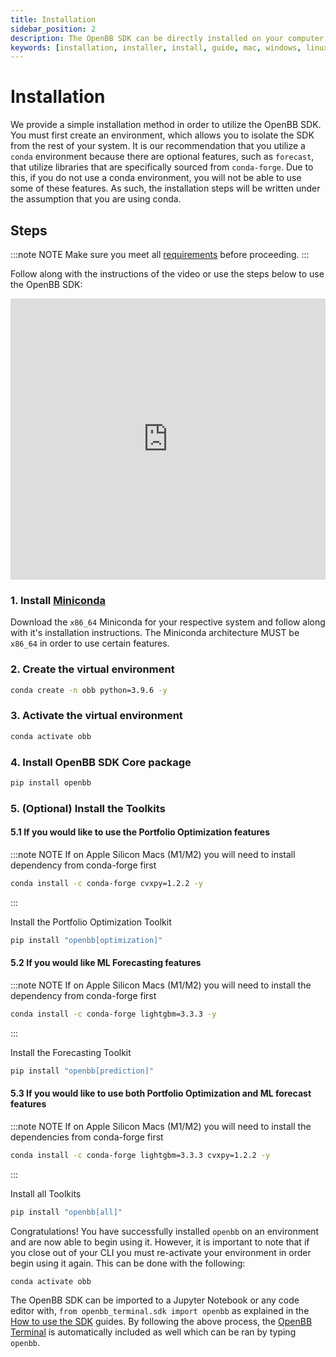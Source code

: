 ```yaml
---
title: Installation
sidebar_position: 2
description: The OpenBB SDK can be directly installed on your computer via our installation instructions. Within this section, you are guided through the installation process and how to launch the program. If you struggle with the installation process, please don’t hesitate to reach us on Discord or visit our contact page.
keywords: [installation, installer, install, guide, mac, windows, linux, python, github, macos, how to, explanation, openbb sdk]
---
```


# Installation

We provide a simple installation method in order to utilize the OpenBB SDK. You must first create an environment, which allows you to isolate the SDK from the rest of your system. It is our recommendation that you utilize a `conda` environment because there are optional features, such as `forecast`, that utilize libraries that are specifically sourced from `conda-forge`. Due to this, if you do not use a conda environment, you will not be able to use some of these features. As such, the installation steps will be written under the assumption that you are using conda.

## Steps

:::note NOTE
Make sure you meet all [requirements](requirements.md) before proceeding.
:::

<p>Follow along with the instructions of the video or use the steps below to use the OpenBB SDK:</p>

<iframe width="100%" height="450" src="https://www.youtube.com/embed/gQu6Paz5xN4" title="YouTube video player" frameborder="0" allow="accelerometer; autoplay; clipboard-write; encrypted-media; gyroscope; picture-in-picture; web-share" allowfullscreen></iframe>

### 1. **Install [Miniconda](https://docs.conda.io/en/latest/miniconda.html)**

   Download the `x86_64` Miniconda for your respective system and follow along
   with it's installation instructions. The Miniconda architecture MUST be
   `x86_64` in order to use certain features.

### 2. **Create the virtual environment**

```bash
conda create -n obb python=3.9.6 -y
```

### 3. **Activate the virtual environment**

```bash
conda activate obb
```

### 4. **Install OpenBB SDK Core package**

```bash
pip install openbb
```

### 5. **(Optional) Install the Toolkits**

#### 5.1 **If you would like to use the Portfolio Optimization features**

:::note NOTE
If on Apple Silicon Macs (M1/M2) you will need to install dependency from conda-forge first
```bash
conda install -c conda-forge cvxpy=1.2.2 -y
```
:::


Install the Portfolio Optimization Toolkit

```bash
pip install "openbb[optimization]"
```

#### 5.2 **If you would like ML Forecasting features**

:::note NOTE
If on Apple Silicon Macs (M1/M2) you will need to install the dependency from conda-forge first
```bash
conda install -c conda-forge lightgbm=3.3.3 -y
```
:::

Install the Forecasting Toolkit

```bash
pip install "openbb[prediction]"
```

#### 5.3 **If you would like to use both Portfolio Optimization and ML forecast features**

:::note NOTE
If on Apple Silicon Macs (M1/M2) you will need to install the dependencies from conda-forge first
```bash
conda install -c conda-forge lightgbm=3.3.3 cvxpy=1.2.2 -y
```
:::

Install all Toolkits

```bash
pip install "openbb[all]"
```

Congratulations! You have successfully installed `openbb` on an environment and are now able to begin using it. However, it is important to note that if you close out of your CLI you must re-activate your environment in order begin using it again. This can be done with the following:

```bash
conda activate obb
```

The OpenBB SDK can be imported to a Jupyter Notebook or any code editor with, `from openbb_terminal.sdk import openbb` as explained in the [How to use the SDK](https://docs.openbb.co/sdk/guides/basics) guides. By following the above process, the [OpenBB Terminal](https://docs.openbb.co/terminal) is automatically included as well which can be ran by typing `openbb`.

